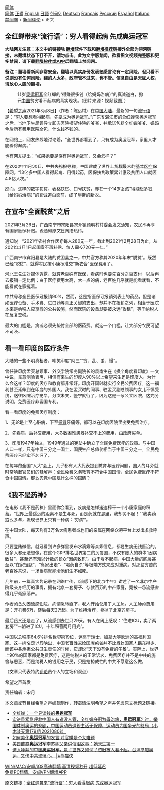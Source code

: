  <!-- 面包屑导航 --> <div class="breadcrumb"><!-- GTranslate: https://gtranslate.io/ -->  <div class="switcher notranslate">  <div class="selected">  <a href="#" onclick="return false;"> 简体</a>  </div>  <div class="option">  <a href="https://www.bannedbook.org" onclick="doGTranslate('zh-CN|zh-CN');jQuery('div.switcher div.selected a').html(jQuery(this).html());return false;" title="简体中文" class="nturl selected"> 简体</a>  <a href="https://www.bannedbook.org/zh-tw/" onclick="doGTranslate('zh-CN|zh-TW');jQuery('div.switcher div.selected a').html(jQuery(this).html());return false;" title="繁體中文" class="nturl"> 正體</a>  <a href="https://www.bannedbook.org/en/" onclick="doGTranslate('zh-CN|en');jQuery('div.switcher div.selected a').html(jQuery(this).html());return false;" title="English" class="nturl"> English</a>  <a href="https://www.bannedbook.org/ja/" onclick="doGTranslate('zh-CN|ja');jQuery('div.switcher div.selected a').html(jQuery(this).html());return false;" title="日本語" class="nturl"> 日語</a>  <a href="https://www.bannedbook.org/ko/" onclick="doGTranslate('zh-CN|ko');jQuery('div.switcher div.selected a').html(jQuery(this).html());return false;" title="한국어" class="nturl"> 한국어</a>  <a href="https://www.bannedbook.org/de/" onclick="doGTranslate('zh-CN|de');jQuery('div.switcher div.selected a').html(jQuery(this).html());return false;" title="Deutsch" class="nturl"> Deutsch</a>  <a href="https://www.bannedbook.org/fr/" onclick="doGTranslate('zh-CN|fr');jQuery('div.switcher div.selected a').html(jQuery(this).html());return false;" title="Français" class="nturl"> Français</a>  <a href="https://www.bannedbook.org/ru/" onclick="doGTranslate('zh-CN|ru');jQuery('div.switcher div.selected a').html(jQuery(this).html());return false;" title="Русский" class="nturl"> Русский</a>  <a href="https://www.bannedbook.org/es/" onclick="doGTranslate('zh-CN|es');jQuery('div.switcher div.selected a').html(jQuery(this).html());return false;" title="Español" class="nturl"> Español</a>  <a href="https://www.bannedbook.org/it/" onclick="doGTranslate('zh-CN|it');jQuery('div.switcher div.selected a').html(jQuery(this).html());return false;" title="Italiano" class="nturl"> Italiano</a>  </div>  </div>      <div class='breadcrumb-sub'><!-- Breadcrumb NavXT 6.3.0 --> <a href="https://www.bannedbook.org/" class="home">禁闻网</a> &gt; <a href="https://www.bannedbook.org/bnews/comments/" class="category">新闻评论</a> &gt; 正文</div></div><h2>全红蝉带来“流行语”：穷人看得起病 先成奥运冠军</h2> <p class="notice"><b>大陆网友注意：本文中的链接除 <a href="https://github.com/bannedbook/fanqiang" >翻墙</a>软件下载和<a href="https://github.com/killgcd/justmysocks/blob/master/README.md">翻墙推荐</a>链接外全部为禁网链接，未翻墙状态下打不开，请勿点击。此为文字版禁闻，欲看图文视频完整版和更多禁闻，请下载<a href="https://github.com/bannedbook/fanqiang">翻墙软件或APP</a>后翻墙上禁闻网。</p><p>备注：翻墙看新闻非常安全，翻墙以真实身份发表敏感言论有一定风险，但只看不说则没有任何风险，翻的人太多，政府管不过来，也不管。信息自由是天赋人权，请放心大胆的翻墙。</b></p>  <div class="entry"> <figure><figcaption>14岁<a href="https://www.bannedbook.org/bnews/tag/%e5%a5%a5%e8%bf%90/" class="st_tag internal_tag" rel="tag" title="标签 奥运 下的日志">奥运</a><a href="https://www.bannedbook.org/bnews/tag/%e5%86%a0%e5%86%9b/" class="st_tag internal_tag" rel="tag" title="标签 冠军 下的日志">冠军</a>全红蝉的“得赚很多钱（给妈妈治病）”的真诚道白，掀开<a href="https://www.bannedbook.org/bnews/tag/%E4%B8%AD%E5%9B%BD/" class="st_tag internal_tag" rel="tag" title="标签 中国 下的日志">中国</a>贫穷看不起病的真实现状。（图片来源：视频截图））</figcaption></figure> <p>【<span class='wp_keywordlink_affiliate'><a href="https://www.soundofhope.org" title="希望之声" target="_blank">希望之声</a></span>2021年8月8日】（作者：陈远村）在<span class='wp_keywordlink_affiliate'><a href="https://www.bannedbook.org/" title="中国" target="_blank">中国</a></span><span class='wp_keywordlink_affiliate'><a href="https://www.bannedbook.org/" title="大陆" target="_blank">大陆</a></span>，最新的一句<a href="https://www.bannedbook.org/bnews/tag/%E6%B5%81%E8%A1%8C%E8%AF%AD/" class="st_tag internal_tag" rel="tag" title="标签 流行语 下的日志">流行语</a>是：“<a href="https://www.bannedbook.org/bnews/tag/%e7%a9%b7%e4%ba%ba/" class="st_tag internal_tag" rel="tag" title="标签 穷人 下的日志">穷人</a>要想看得起病，先要成为<a href="https://www.bannedbook.org/bnews/tag/%e5%a5%a5%e8%bf%90%e5%86%a0%e5%86%9b/" class="st_tag internal_tag" rel="tag" title="标签 奥运冠军 下的日志">奥运冠军</a>。”广东省湛江市的全红蝉获奥运冠军之后，当地卫生局领导立即去医院探望住院的爷爷，并承诺包括全红蝉爷爷、妈妈今后所有费用医院全包，什么钱不钱的。</p> <p>在网络上，网友热烈地讨论着，“全世界都看到了，只有成为奥运冠军，家里人才能看得起病。”</p> <p>也有网友提出：“如果她要是没有得奥运冠军，又会怎样？”</p> <p>在2020年11月30日，中共央视报导称，中国建成了世界上规模最大的基本<a href="https://www.bannedbook.org/bnews/tag/%E5%8C%BB%E7%96%97/" class="st_tag internal_tag" rel="tag" title="标签 医疗 下的日志">医疗</a>保障网。“13亿多中国人看得起病、用得起药，医保扶贫政策累计惠及贫困人口就医4.8亿人次。”</p> <p>然而，这样的数字扶贫、表格扶贫、口号扶贫，却在一个14岁女孩“得赚很多钱（给妈妈治病）”的真诚道白面前，成了皇帝的新衣。</p> <h2>在宣布“全面脱贫”之后</h2> <p>2021年2月26日，广西南宁市宾阳县宾州镇顾明村村委会发文通知，农民不再享有国家医保补贴。该通知原文在网络热传。</p> <p>通知说：“2021年农村合作医疗每人280元一年，截止到2021年2月28日为止，从2021年3月1日起国家不再补贴，每人需交720元一年。”</p>  <p>广西南宁市宾阳县是大陆的贫困县之一，中共官方称其2020年年末“脱贫”。既然已经“脱贫”，就得村民按小康标准交“新农合”医保费用了。</p> <p>河北王先生对媒体透露，就算老百姓有医保，看病时也要先百分之百支付，以后再去报销一定比例；由于医疗费用太高，大一点的病，老百姓几乎就是能看就看，不能看就在家挺着。</p> <p>中共号称全民医保可报销90%，然而，这是指医保可报销列表上的药品，但是诸如医疗设备、手术费、进口药等真正关键的支出，却并不在报销之列，相当于医院本来是纳税人应享有的公共设施，然而医院的设备却要被永远“收租”，等于纳税人在反复交税。</p> <p>最大的门槛是，病者必须先垫付全部的医药费。就这一个门槛，让大部分农民可望不可及。</p> <h2>看一看印度的医疗条件</h2> <p>大陆的一些不明真相者，嘲笑印度“阿三”“穷、乱、差、慢”。</p> <p>曾任驻印度孟买总领事、外交学院常务副院长的袁南生在《换个角度看印度》一文中说，民意测验表明，相信有来生的印度人90%以上希望来生还是印度人。为什么会这样？印度的医疗和教育都非常好。印度开国时就实行全民公费医疗，这一福利甚至延伸到在印度的外国人。我在孟买时的同事、驻孟买副总领事的女儿不慎受伤，送往医院治疗完毕，分文未交，签字就行了，因为这是一家公立医院。这充分说明，免费医疗非富国专利。</p> <p>看一看印度的免费医疗制度：</p>  <p>1、无论是上至心脏病，下至<a href="https://www.bannedbook.org/bnews/tag/%E6%84%9F%E5%86%92/" class="st_tag internal_tag" rel="tag" title="标签 感冒 下的日志">感冒</a>牙痛等，都可以在印度医院里接受免费治疗。</p> <p>2、先看病，后补交费用，大多数困难患者补交不上的费用，由政府买单。</p> <p>3、印度1947年独立，1949年通过的宪法中确立了全民免费医疗的政策。与中国人口一样，只有中国三分之一国土，国民生产总值仅相当于中国三分之一，全民免费医疗已经实至名归了。</p> <p>在每年的全国“人大”会上，几乎都有人大代表提到教育与医疗问题，国人的耳旁就时常响起官员们的辩解声：全民免费义务教育不符合中国国情，全民免费医疗不符合中国国情。那么究竟中国是什么样的国情？</p> <h2>《我不是药神》</h2> <p>在电影《我不是药神》里面你会看到，疾病是怎样迅速榨干一个小康家庭的积蓄。“世界上最遥远的距离不是生与死，而是药就在那里，我却买不起！”“我卖药这么多年，发现世界上只有一种病：‘穷病’”。</p> <p>在中国大陆，每天约有3万名大病患者或他们的亲属在网络众筹平台上发出求救呼声。</p> <p>只要登陆微信，就可看到许多群里发布水滴筹等众筹信息，都是生病无钱医治的。很多人都无法想像，在这个GDP排名世界第二的厉害国，不仅有庞大的群体“因病致贫”，甚至还有难以计数的民众“因病致死”。由于看不起病，中国大量的底层甚至以“在家锯腿”、“离家出走”、“喝药自杀”等极端方式来应对重病。对那些穷苦的老百姓来说，一场重病就能令他们生不如死。</p>  <p>几年前，一篇真实的记录在网络广传，《流感下的北京中年》讲述了一名北京中产阶级亲身经历的事情，拥有北京一套房子、存款百万的中产家庭，竟被一场流感害得几乎倾家荡产。</p> <p>作者的岳父因流感住院，病情急转直下，老人开始使用了人工肺。人工肺的费用是：开机费6万，随后每天2万起。为了维持治疗，卖掉了北京的房子。</p> <p>最后岳父还是走了，从流感到去世只29天。有人在网上感叹：“住进ICU，卖了两套房”“一朝进了ICU，十年积蓄两月用光”。</p> <p>中国以总税率64.6%排名世界第19位，远高于瑞士、加拿大等欧洲的高福利国家。这一排名足以反映出，中国老百姓交给国库的钱并不比发达国家人民交得少，而该中共承担公共卫生责任的时候，它却说“天下没有免费的午餐”。实际上，世界上90%的国家都是免费医疗，这是纳税人的正常诉求，免费医疗并不是中共的施舍与恩惠，而是纳税人的钱用之于民，只是抢掠成性的中共不愿意这么做。</p> <p>（文章只代表特约<span class='wp_keywordlink_affiliate'><a href="https://www.bannedbook.org/bnews/comments/" title="新闻评论" target="_blank">评论</a></span>员个人的立场和观点）</p> <p>希望之声首发</p> <p>责任编辑：宋月</p>  <p>本文章或节目经希望之声编辑制作，转载请注明希望之声并包含原文标题及链接。 </p> <ul class='op-related-articles' title='相关阅读'> <li><a href='https://www.bannedbook.org/bnews/comments/20210809/1602831.html' target='_blank'>全红婵：一个只谈钱的<b>奥运冠军</b></a></li> <li><a href='https://www.bannedbook.org/bnews/bannedvideo/20210808/1602675.html' target='_blank'>宏进号紧急呼救中国人有难没人管，全红婵夺冠为母治病，<b>奥运冠军</b>乞讨，举国体制奥运的悲剧，中国运动员退役生活无保障，运动员为国争光的结局（小木谈天第179期 20210808）</a></li> <li><a href='https://www.bannedbook.org/bnews/comments/20210807/1602085.html' target='_blank'>如何美化<b>奥运冠军</b>的发言 对官媒是个大难题</a></li> <li><a href='https://www.bannedbook.org/bnews/sports/20210801/1598298.html' target='_blank'>美国苗裔<b>奥运冠军</b>李苏妮父亲讲催泪故事：她天生第一</a></li> <li><a href='https://www.bannedbook.org/bnews/comments/20210730/1596890.html' target='_blank'>遭人唾弃的中国<b>奥运冠军</b>，赢了世界又如何？依旧被人看不起。台湾参加奥运，又伤中共玻璃心。│#熊猫侠</a></li> </ul> <p class="texttj"> <a href="https://github.com/bannedbook/fanqiang/wiki/V2ray%E6%9C%BA%E5%9C%BA" target="_blank">WIN/MAC/安卓/iOS高速翻墙:高清视频秒开,超低延迟</a><br/> <a href="https://github.com/bannedbook/fanqiang/wiki/%E7%A6%81%E9%97%BB%E7%BD%91%E5%AE%89%E5%8D%93%E7%BF%BB%E5%A2%99%E6%96%B0%E9%97%BBAPP" target="_blank">免费PC翻墙、安卓VPN翻墙APP</a></p><p>原文链接：<a class="src_link"  href="https://www.soundofhope.org/post/533636" target="_blank">全红蝉带来“流行语”：穷人看得起病 先成奥运冠军</a></p><a name='sharetosocial'></a>  <div style="margin-bottom:5px;padding-bottom:5px;clear:both"> <div id="archive-pix-1" class="banner-ads"> <!-- AuctionX Display platform tag START --> <div id="26318x728x90x621x_ADSLOT2" clicktrack="%%CLICK_URL_ESC%%"></div> <!-- AuctionX Display platform tag END --> </div> <div id="archive-pix-2" class="banner-ads"> <!-- AuctionX Display platform tag START --> <div id="26315x300x250x621x_ADSLOT2" clicktrack="%%CLICK_URL_ESC%%"></div> <!-- AuctionX Display platform tag END --> </div> </div>  <div id="archive-pix-1" class="banner-ads"> <!-- AuctionX Display platform tag START --> <div id="26318x728x90x621x_ADSLOT3" clicktrack="%%CLICK_URL_ESC%%"></div> <!-- AuctionX Display platform tag END --> </div> </div><!--END ENTRY--> 